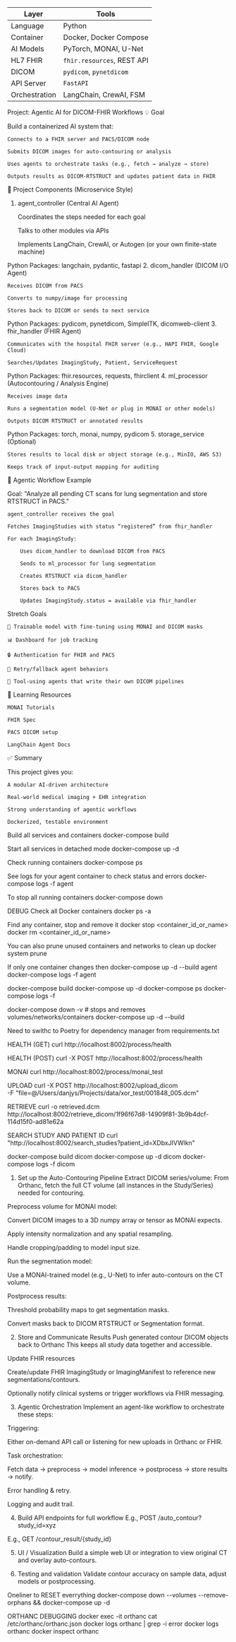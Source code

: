 | Layer         | Tools                      |
| ------------- | -------------------------- |
| Language      | Python                     |
| Container     | Docker, Docker Compose     |
| AI Models     | PyTorch, MONAI, U-Net      |
| HL7 FHIR      | `fhir.resources`, REST API |
| DICOM         | `pydicom`, `pynetdicom`    |
| API Server    | `FastAPI`                  |
| Orchestration | LangChain, CrewAI, FSM     |


Project: Agentic AI for DICOM-FHIR Workflows
💡 Goal

Build a containerized AI system that:

    Connects to a FHIR server and PACS/DICOM node

    Submits DICOM images for auto-contouring or analysis

    Uses agents to orchestrate tasks (e.g., fetch → analyze → store)

    Outputs results as DICOM-RTSTRUCT and updates patient data in FHIR

🧱 Project Components (Microservice Style)
1. agent_controller (Central AI Agent)

    Coordinates the steps needed for each goal

    Talks to other modules via APIs

    Implements LangChain, CrewAI, or Autogen (or your own finite-state machine)

Python Packages: langchain, pydantic, fastapi
2. dicom_handler (DICOM I/O Agent)

    Receives DICOM from PACS

    Converts to numpy/image for processing

    Stores back to DICOM or sends to next service

Python Packages: pydicom, pynetdicom, SimpleITK, dicomweb-client
3. fhir_handler (FHIR Agent)

    Communicates with the hospital FHIR server (e.g., HAPI FHIR, Google Cloud)

    Searches/Updates ImagingStudy, Patient, ServiceRequest

Python Packages: fhir.resources, requests, fhirclient
4. ml_processor (Autocontouring / Analysis Engine)

    Receives image data

    Runs a segmentation model (U-Net or plug in MONAI or other models)

    Outputs DICOM RTSTRUCT or annotated results

Python Packages: torch, monai, numpy, pydicom
5. storage_service (Optional)

    Stores results to local disk or object storage (e.g., MinIO, AWS S3)

    Keeps track of input-output mapping for auditing

🔁 Agentic Workflow Example

Goal: "Analyze all pending CT scans for lung segmentation and store RTSTRUCT in PACS."

    agent_controller receives the goal

    Fetches ImagingStudies with status “registered” from fhir_handler

    For each ImagingStudy:

        Uses dicom_handler to download DICOM from PACS

        Sends to ml_processor for lung segmentation

        Creates RTSTRUCT via dicom_handler

        Stores back to PACS

        Updates ImagingStudy.status = available via fhir_handler




Stretch Goals

    🧠 Trainable model with fine-tuning using MONAI and DICOM masks

    📊 Dashboard for job tracking

    🔒 Authentication for FHIR and PACS

    🔁 Retry/fallback agent behaviors

    🧠 Tool-using agents that write their own DICOM pipelines

🧰 Learning Resources

    MONAI Tutorials

    FHIR Spec

    PACS DICOM setup

    LangChain Agent Docs

✅ Summary

This project gives you:

    A modular AI-driven architecture

    Real-world medical imaging + EHR integration

    Strong understanding of agentic workflows

    Dockerized, testable environment


Build all services and containers
docker-compose build

Start all services in detached mode
docker-compose up -d

Check running containers
docker-compose ps

See logs for your agent container to check status and errors
docker-compose logs -f agent

To stop all running containers
docker-compose down


DEBUG
Check all Docker containers
docker ps -a

Find any container, stop and remove it
docker stop <container_id_or_name>
docker rm <container_id_or_name>

You can also prune unused containers and networks to clean up
docker system prune


If only one container changes then
docker-compose up -d --build agent
docker-compose logs -f agent



docker-compose build
docker-compose up -d
docker-compose ps
docker-compose logs -f


docker-compose down -v  # stops and removes volumes/networks/containers
docker-compose up -d --build



Need to swithc to Poetry for dependency manager from requirements.txt


HEALTH (GET)
curl http://localhost:8002/process/health

HEALTH (POST)
curl -X POST http://localhost:8002/process/health

MONAI
curl http://localhost:8002/process/monai_test


UPLOAD
curl -X POST http://localhost:8002/upload_dicom \
     -F "file=@/Users/danjys/Projects/data/xor_test/001848_005.dcm"

RETRIEVE
curl -o retrieved.dcm http://localhost:8002/retrieve_dicom/1f96f67d8-14909f81-3b9b4dcf-114d15f0-ad81e62a

SEARCH STUDY AND PATIENT ID
curl "http://localhost:8002/search_studies?patient_id=XDbxJIVWlkn"

docker-compose build dicom
docker-compose up -d dicom
docker-compose logs -f dicom 


1. Set up the Auto-Contouring Pipeline
Extract DICOM series/volume:
From Orthanc, fetch the full CT volume (all instances in the Study/Series) needed for contouring.

Preprocess volume for MONAI model:

Convert DICOM images to a 3D numpy array or tensor as MONAI expects.

Apply intensity normalization and any spatial resampling.

Handle cropping/padding to model input size.

Run the segmentation model:

Use a MONAI-trained model (e.g., U-Net) to infer auto-contours on the CT volume.

Postprocess results:

Threshold probability maps to get segmentation masks.

Convert masks back to DICOM RTSTRUCT or Segmentation format.

2. Store and Communicate Results
Push generated contour DICOM objects back to Orthanc
This keeps all study data together and accessible.

Update FHIR resources

Create/update FHIR ImagingStudy or ImagingManifest to reference new segmentations/contours.

Optionally notify clinical systems or trigger workflows via FHIR messaging.

3. Agentic Orchestration
Implement an agent-like workflow to orchestrate these steps:

Triggering:

Either on-demand API call or listening for new uploads in Orthanc or FHIR.

Task orchestration:

Fetch data → preprocess → model inference → postprocess → store results → notify.

Error handling & retry.

Logging and audit trail.

4. Build API endpoints for full workflow
E.g., POST /auto_contour?study_id=xyz

E.g., GET /contour_result/{study_id}

5. UI / Visualization
Build a simple web UI or integration to view original CT and overlay auto-contours.

6. Testing and validation
Validate contour accuracy on sample data, adjust models or postprocessing.


Oneliner to RESET everrything
docker-compose down --volumes --remove-orphans && docker-compose up -d



ORTHANC DEBUGGING
docker exec -it orthanc cat /etc/orthanc/orthanc.json
docker logs orthanc | grep -i error
docker logs orthanc
docker inspect orthanc

